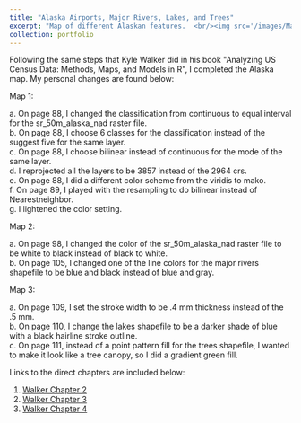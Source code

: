 ```yaml
---
title: "Alaska Airports, Major Rivers, Lakes, and Trees"
excerpt: "Map of different Alaskan features.  <br/><img src='/images/Map 3.jpeg'>"
collection: portfolio
---
```


Following the same steps that Kyle Walker did in his book "Analyzing US Census Data: Methods, Maps, and Models in R", I completed the Alaska map. My personal changes are found below:


Map 1: 

  a. On page 88, I changed the classification from continuous to equal interval for the sr_50m_alaska_nad raster file. 
  <br>
  b. On page 88, I choose 6 classes for the classification instead of the suggest five for the same layer. 
  <br>
  c. On page 88, I choose bilinear instead of continuous for the mode of the same layer. 
  <br>
  d. I reprojected all the layers to be 3857 instead of the 2964 crs.  
  e. On page 88, I did a different color scheme from the viridis to mako.
  <br>
  f. On page 89, I played with the resampling to do bilinear instead of Nearestneighbor. 
  <br>
  g. I lightened the color setting. 

Map 2:

  a. On page 98, I changed the color of the sr_50m_alaska_nad raster file to be white to black instead of black to white.
  <br>
  b. On page 105, I changed one of the line colors for the major rivers shapefile to be blue and black instead of blue and gray.  

Map 3: 

  a. On page 109, I set the stroke width to be .4 mm thickness instead of the .5 mm. 
  <br>
  b. On page 110, I change the lakes shapefile to be a darker shade of blue with a black hairline stroke outline.  
  c. On page 111, instead of a point pattern fill for the trees shapefile, I wanted to make it look like a tree canopy, so I did a gradient green fill. 

Links to the direct chapters are included below:

1. [Walker Chapter 2](https://walker-data.com/census-r/an-introduction-to-tidycensus.html)
2. [Walker Chapter 3](https://walker-data.com/census-r/wrangling-census-data-with-tidyverse-tools.html)
3. [Walker Chapter 4](https://walker-data.com/census-r/exploring-us-census-data-with-visualization.html)
